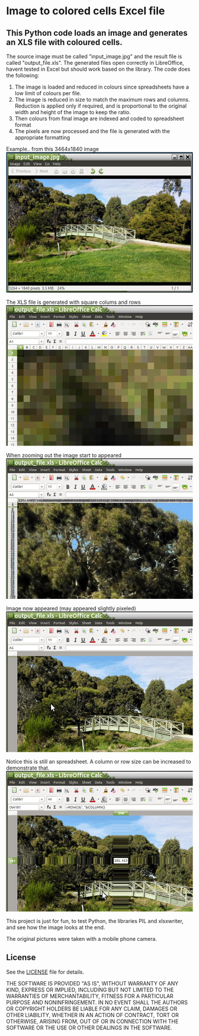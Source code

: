 # Image to colored cells Excel file

## This Python code loads an image and generates an XLS file with coloured cells.

The source image must be called "input_image.jpg" and the result file is called "output_file.xls". 
The generated files open correctly in LibreOffice, havent tested in Excel but should work based on the library.
The code does the following:

1) The image is loaded and reduced in colours since spreadsheets have a low limit of colours per file.
2) The image is reduced in size to match the maximum rows and columns. Reduction is applied only if required, and is proportional to the original width and height of the image to keep the ratio.
3) Then colours from final image are indexed and coded to spreadsheet format
4) The pixels are now processed and the file is generated with the appropriate formatting

Example.. from this 3464x1840 image
![Input image](Screenshots/screenshot_input_1.jpg)

The XLS file is generated with square colums and rows
![Output file](Screenshots/screenshot_output_1.jpg)

When zooming out the image start to appeared
![Zooming out output file](Screenshots/screenshot_output_2.jpg)

Image now appeared (may appeared slightly pixeled)
![Zoomed out image appears](Screenshots/screenshot_output_3.jpg)

Notice this is still an spreadsheet. A column or row size can be increased to demonstrate that.
![Still a spreadsheet](Screenshots/screenshot_output_4.jpg)

This project is just for fun, to test Python, the libraries PIL and xlsxwriter, and see how the image looks at the end.

The original pictures were taken with a mobile phone camera.

## License

See the [LICENSE](LICENSE.md) file for details.

THE SOFTWARE IS PROVIDED "AS IS", WITHOUT WARRANTY OF ANY KIND, EXPRESS OR IMPLIED, INCLUDING BUT NOT LIMITED TO THE WARRANTIES OF MERCHANTABILITY, FITNESS FOR A PARTICULAR PURPOSE AND NONINFRINGEMENT. IN NO EVENT SHALL THE AUTHORS OR COPYRIGHT HOLDERS BE LIABLE FOR ANY CLAIM, DAMAGES OR OTHER LIABILITY, WHETHER IN AN ACTION OF CONTRACT, TORT OR OTHERWISE, ARISING FROM, OUT OF OR IN CONNECTION WITH THE SOFTWARE OR THE USE OR OTHER DEALINGS IN THE SOFTWARE.
